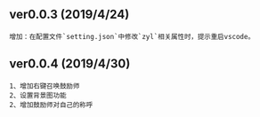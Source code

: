 ## ver0.0.3 (2019/4/24)
    增加：在配置文件`setting.json`中修改`zyl`相关属性时，提示重启vscode。

## ver0.0.4 (2019/4/30)
    1、增加右键召唤鼓励师
    2、设置背景图功能
    2、增加鼓励师对自己的称呼
    